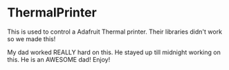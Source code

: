 # ThermalPrinter
This is used to control a Adafruit Thermal printer. Their libraries didn't work so we made this!

My dad worked REALLY hard on this. He stayed up till midnight working on this.
He is an AWESOME dad!
Enjoy!
